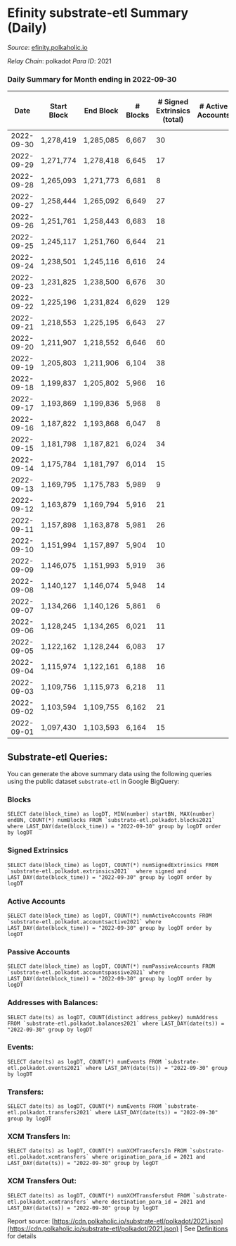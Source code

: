 # Efinity substrate-etl Summary (Daily)

_Source_: [efinity.polkaholic.io](https://efinity.polkaholic.io)

*Relay Chain*: polkadot
*Para ID*: 2021



### Daily Summary for Month ending in 2022-09-30


| Date | Start Block | End Block | # Blocks | # Signed Extrinsics (total) | # Active Accounts | # Passive | # New | # Addresses with Balances | # Events | # Transfers | # XCM Transfers In | # XCM Transfers Out | Issues | 
| ---- | ----------- | --------- | -------- | --------------------------- | ----------------- | --------- | ----- | ------------------------- | -------- | ----------- | ------------------ | ------------------- | ------ |
| 2022-09-30 | 1,278,419 | 1,285,085 | 6,667 | 30 |  |  |  | 15,571 | 20,127 |   |   |   |  |
| 2022-09-29 | 1,271,774 | 1,278,418 | 6,645 | 17 |  |  |  |  | 20,061 | 1  |   |   |  |
| 2022-09-28 | 1,265,093 | 1,271,773 | 6,681 | 8 |  |  |  |  | 20,100 | 2  |   |   |  |
| 2022-09-27 | 1,258,444 | 1,265,092 | 6,649 | 27 |  |  |  |  | 20,118 |   |   |   |  |
| 2022-09-26 | 1,251,761 | 1,258,443 | 6,683 | 18 |  |  |  |  | 20,170 | 4  |   |   |  |
| 2022-09-25 | 1,245,117 | 1,251,760 | 6,644 | 21 |  |  |  |  | 20,081 | 1  |   |   |  |
| 2022-09-24 | 1,238,501 | 1,245,116 | 6,616 | 24 |  |  |  |  | 20,018 | 4 ($13.18) |   |   |  |
| 2022-09-23 | 1,231,825 | 1,238,500 | 6,676 | 30 |  |  |  |  | 20,220 | 1 ($1.18) |   |   |  |
| 2022-09-22 | 1,225,196 | 1,231,824 | 6,629 | 129 |  |  |  |  | 20,991 | 2 ($93.69) |   |   |  |
| 2022-09-21 | 1,218,553 | 1,225,195 | 6,643 | 27 |  |  |  |  | 20,101 | 2 ($5.93) |   |   |  |
| 2022-09-20 | 1,211,907 | 1,218,552 | 6,646 | 60 |  |  |  |  | 20,298 | 5 ($136.67) |   |   |  |
| 2022-09-19 | 1,205,803 | 1,211,906 | 6,104 | 38 |  |  |  | 15,562 | 18,477 | 4 ($950.10) |   |   |  |
| 2022-09-18 | 1,199,837 | 1,205,802 | 5,966 | 16 |  |  |  | 15,560 | 17,993 | 4 ($339.00) |   |   |  |
| 2022-09-17 | 1,193,869 | 1,199,836 | 5,968 | 8 |  |  |  | 15,558 | 17,956 |   |   |   |  |
| 2022-09-16 | 1,187,822 | 1,193,868 | 6,047 | 8 |  |  |  | 15,558 | 18,192 | 1 ($1.37) |   |   |  |
| 2022-09-15 | 1,181,798 | 1,187,821 | 6,024 | 34 |  |  |  | 15,557 | 18,265 | 3 ($5.11) |   |   |  |
| 2022-09-14 | 1,175,784 | 1,181,797 | 6,014 | 15 |  |  |  | 15,555 | 18,142 | 9 ($27.54) |   |   |  |
| 2022-09-13 | 1,169,795 | 1,175,783 | 5,989 | 9 |  |  |  | 15,554 | 18,025 | 2 ($0.45) |   |   |  |
| 2022-09-12 | 1,163,879 | 1,169,794 | 5,916 | 21 |  |  |  |  | 17,856 | 1 ($3.10) |   |   |  |
| 2022-09-11 | 1,157,898 | 1,163,878 | 5,981 | 26 |  |  |  |  | 18,062 | 3 ($84.27) |   |   |  |
| 2022-09-10 | 1,151,994 | 1,157,897 | 5,904 | 10 |  |  |  |  | 17,772 |   |   |   |  |
| 2022-09-09 | 1,146,075 | 1,151,993 | 5,919 | 36 |  |  |  |  | 17,945 | 29 ($3.21) |   |   |  |
| 2022-09-08 | 1,140,127 | 1,146,074 | 5,948 | 14 |  |  |  | 15,552 | 17,918 | 3 ($0.91) |   |   |  |
| 2022-09-07 | 1,134,266 | 1,140,126 | 5,861 | 6 |  |  |  | 15,551 | 17,626 |   |   |   |  |
| 2022-09-06 | 1,128,245 | 1,134,265 | 6,021 | 11 |  |  |  | 15,551 | 18,123 |   |   |   |  |
| 2022-09-05 | 1,122,162 | 1,128,244 | 6,083 | 17 |  |  |  | 15,551 | 18,333 | 3 ($2,247.90) |   |   |  |
| 2022-09-04 | 1,115,974 | 1,122,161 | 6,188 | 16 |  |  |  | 15,551 | 18,651 | 3 ($229.34) |   |   |  |
| 2022-09-03 | 1,109,756 | 1,115,973 | 6,218 | 11 |  |  |  | 15,549 | 18,716 |   |   |   |  |
| 2022-09-02 | 1,103,594 | 1,109,755 | 6,162 | 21 |  |  |  | 15,549 | 18,578 |   |   |   |  |
| 2022-09-01 | 1,097,430 | 1,103,593 | 6,164 | 15 |  |  |  | 15,549 | 18,566 | 1 ($1.81) |   |   |  |

## Substrate-etl Queries:
You can generate the above summary data using the following queries using the public dataset `substrate-etl` in Google BigQuery:


### Blocks
```
SELECT date(block_time) as logDT, MIN(number) startBN, MAX(number) endBN, COUNT(*) numBlocks FROM `substrate-etl.polkadot.blocks2021`  where LAST_DAY(date(block_time)) = "2022-09-30" group by logDT order by logDT
```


### Signed Extrinsics
```
SELECT date(block_time) as logDT, COUNT(*) numSignedExtrinsics FROM `substrate-etl.polkadot.extrinsics2021`  where signed and LAST_DAY(date(block_time)) = "2022-09-30" group by logDT order by logDT
```


### Active Accounts
```
SELECT date(block_time) as logDT, COUNT(*) numActiveAccounts FROM `substrate-etl.polkadot.accountsactive2021` where LAST_DAY(date(block_time)) = "2022-09-30" group by logDT order by logDT
```


### Passive Accounts
```
SELECT date(block_time) as logDT, COUNT(*) numPassiveAccounts FROM `substrate-etl.polkadot.accountspassive2021` where LAST_DAY(date(block_time)) = "2022-09-30" group by logDT order by logDT
```


### Addresses with Balances:
```
SELECT date(ts) as logDT, COUNT(distinct address_pubkey) numAddress FROM `substrate-etl.polkadot.balances2021` where LAST_DAY(date(ts)) = "2022-09-30" group by logDT
```


### Events:
```
SELECT date(ts) as logDT, COUNT(*) numEvents FROM `substrate-etl.polkadot.events2021` where LAST_DAY(date(ts)) = "2022-09-30" group by logDT
```


### Transfers:
```
SELECT date(ts) as logDT, COUNT(*) numEvents FROM `substrate-etl.polkadot.transfers2021` where LAST_DAY(date(ts)) = "2022-09-30" group by logDT
```


### XCM Transfers In:
```
SELECT date(ts) as logDT, COUNT(*) numXCMTransfersIn FROM `substrate-etl.polkadot.xcmtransfers` where origination_para_id = 2021 and LAST_DAY(date(ts)) = "2022-09-30" group by logDT
```


### XCM Transfers Out:
```
SELECT date(ts) as logDT, COUNT(*) numXCMTransfersOut FROM `substrate-etl.polkadot.xcmtransfers` where destination_para_id = 2021 and LAST_DAY(date(ts)) = "2022-09-30" group by logDT
```



Report source: [https://cdn.polkaholic.io/substrate-etl/polkadot/2021.json](https://cdn.polkaholic.io/substrate-etl/polkadot/2021.json) | See [Definitions](/DEFINITIONS.md) for details
